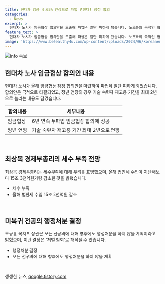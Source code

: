 ```yaml
---
title: 현대차 임금 4.65% 인상으로 파업 면했다! 잠정 합의
categories:
  - News
excerpt: >
  현대차 노사가 임금협상 합의안을 도출해 파업은 일단 피하게 됐습니다. 노조와의 극적인 협상으로 6년 연속 무파업 임금협상 합의에 성공했습니다. 최상목 경제부총리는 올해 세수 부족에 대해 우려를 표명하고, 정부는 미복귀 전공의에 대한 행정처분을 하지 않겠다고 밝혔습니다. 이에 대한 비판과 우려도 함께 제기되고 있습니다. SBS Biz는 여러분의 제보를 기다리고 있습니다. [자세히 보기] (링크: https://url.kr/9pghjn)
feature_text: >
  현대차 노사가 임금협상 합의안을 도출해 파업은 일단 피하게 됐습니다. 노조와의 극적인 협상으로 6년 연속 무파업 임금협상 합의에 성공했습니다. 최상목 경제부총리는 올해 세수 부족에 대해 우려를 표명하고, 정부는 미복귀 전공의에 대한 행정처분을 하지 않겠다고 밝혔습니다. 이에 대한 비판과 우려도 함께 제기되고 있습니다. SBS Biz는 여러분의 제보를 기다리고 있습니다. [자세히 보기] (링크: https://url.kr/9pghjn)
image: 'https://www.behealthy4u.com/wp-content/uploads/2024/06/koreanews.jpg'
---
```


<p><img src="https://www.behealthy4u.com/wp-content/uploads/2024/06/koreanews.jpg" alt="info 속보" /></p>

<h2 data-ke-size="size26">현대차 노사 임금협상 합의안 내용</h2>

<p data-ke-size="size16">현대차 노사가 올해 임금협상 잠정 합의안을 마련하여 파업이 일단 피하게 되었습니다. 합의안은 극적으로 타결되었고, 정년 연장의 경우 기술 숙련자 재고용 기간을 최대 2년으로 늘리는 내용도 담겼습니다.</p>

<table>
    <thead>
        <tr>
            <th>합의내용</th>
            <th>세부내용</th>
        </tr>
    </thead>
    <tbody>
        <tr>
            <td>임금협상</td>
            <td>6년 연속 무파업 임금협상 합의에 성공</td>
        </tr>
        <tr>
            <td>정년 연장</td>
            <td>기술 숙련자 재고용 기간 최대 2년으로 연장</td>
        </tr>
    </tbody>
</table>

<p data-ke-size="size16">&nbsp;</p>

<h2 data-ke-size="size26">최상목 경제부총리의 세수 부족 전망</h2>

<p data-ke-size="size16">최상목 경제부총리는 세수부족에 대해 우려를 표명했으며, 올해 법인세 수입이 지난해보다 15조 3천억원가량 감소한 것을 밝혔습니다.</p>

<ul>
    <li>세수 부족</li>
    <li>올해 법인세 수입 15조 3천억원 감소</li>
</ul>

<p data-ke-size="size16">&nbsp;</p>

<h2 data-ke-size="size26">미복귀 전공의 행정처분 결정</h2>

<p data-ke-size="size16">조규홍 복지부 장관은 모든 전공의에 대해 향후에도 행정처분을 하지 않을 계획이라고 밝혔으며, 이번 결정은 '처벌 철회'로 해석될 수 있습니다.</p>

<ul>
    <li>행정처분 결정</li>
    <li>모든 전공의에 대해 향후에도 행정처분을 하지 않을 계획</li>
</ul>

<p data-ke-size="size16">&nbsp;</p>
생생한 뉴스, <a href="https://qoogle.tistory.com" rel="dofollow">qoogle.tistory.com</a>


